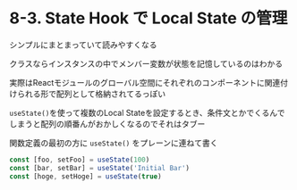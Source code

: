 # 8-3. State Hook で Local State の管理

シンプルにまとまっていて読みやすくなる

クラスならインスタンスの中でメンバー変数が状態を記憶しているのはわかる

実際はReactモジュールのグローバル空間にそれぞれのコンポーネントに関連付けられる形で配列として格納されてるっぽい

`useState()`を使って複数のLocal Stateを設定するとき、条件文とかでくるんでしまうと配列の順番んがおかしくなるのでそれはタブー

関数定義の最初の方に `useState()` をプレーンに連ねて書く

```ts
const [foo, setFoo] = useState(100)
const [bar, setBar] = useState('Initial Bar')
const [hoge, setHoge] = useState(true)
```
